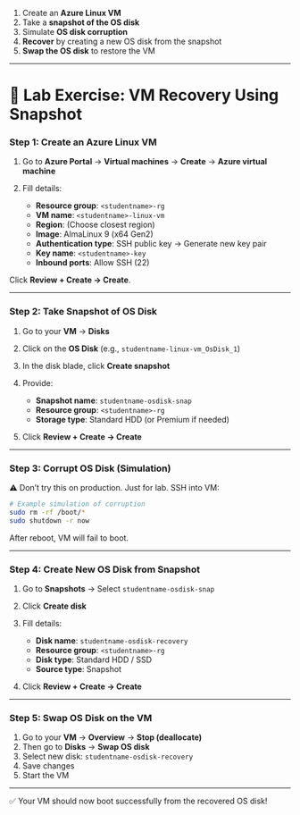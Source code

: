 1. Create an **Azure Linux VM**
2. Take a **snapshot of the OS disk**
3. Simulate **OS disk corruption**
4. **Recover** by creating a new OS disk from the snapshot
5. **Swap the OS disk** to restore the VM

---

# 🔹 Lab Exercise: VM Recovery Using Snapshot

### **Step 1: Create an Azure Linux VM**

1. Go to **Azure Portal** → **Virtual machines** → **Create** → **Azure virtual machine**
2. Fill details:

   * **Resource group**: `<studentname>-rg`
   * **VM name**: `<studentname>-linux-vm`
   * **Region**: (Choose closest region)
   * **Image**: AlmaLinux 9 (x64 Gen2)
   * **Authentication type**: SSH public key → Generate new key pair
   * **Key name**: `<studentname>-key`
   * **Inbound ports**: Allow SSH (22)

Click **Review + Create → Create**.

---

### **Step 2: Take Snapshot of OS Disk**

1. Go to your **VM** → **Disks**
2. Click on the **OS Disk** (e.g., `studentname-linux-vm_OsDisk_1`)
3. In the disk blade, click **Create snapshot**
4. Provide:

   * **Snapshot name**: `studentname-osdisk-snap`
   * **Resource group**: `<studentname>-rg`
   * **Storage type**: Standard HDD (or Premium if needed)
5. Click **Review + Create → Create**

---

### **Step 3: Corrupt OS Disk (Simulation)**

⚠️ Don’t try this on production. Just for lab.
SSH into VM:

```bash
# Example simulation of corruption
sudo rm -rf /boot/*
sudo shutdown -r now
```

After reboot, VM will fail to boot.

---

### **Step 4: Create New OS Disk from Snapshot**

1. Go to **Snapshots** → Select `studentname-osdisk-snap`
2. Click **Create disk**
3. Fill details:

   * **Disk name**: `studentname-osdisk-recovery`
   * **Resource group**: `<studentname>-rg`
   * **Disk type**: Standard HDD / SSD
   * **Source type**: Snapshot
4. Click **Review + Create → Create**

---

### **Step 5: Swap OS Disk on the VM**

1. Go to your **VM** → **Overview** → **Stop (deallocate)**
2. Then go to **Disks** → **Swap OS disk**
3. Select new disk: `studentname-osdisk-recovery`
4. Save changes
5. Start the VM

---

✅ Your VM should now boot successfully from the recovered OS disk!

